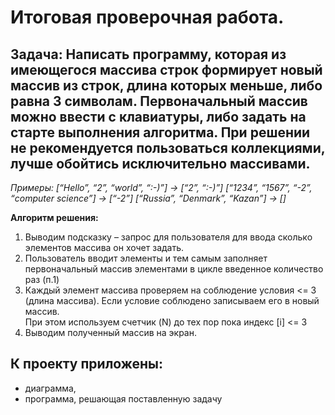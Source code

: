 # Итоговая проверочная работа. 
 
## Задача: Написать программу, которая из имеющегося массива строк формирует новый массив из строк, длина которых меньше, либо равна 3 символам. Первоначальный массив можно ввести с клавиатуры, либо задать на старте выполнения алгоритма. При решении не рекомендуется пользоваться коллекциями, лучше обойтись исключительно массивами. 

*Примеры:
[“Hello”, “2”, “world”, “:-)”] → [“2”, “:-)”]
[“1234”, “1567”, “-2”, “computer science”] → [“-2”]
[“Russia”, “Denmark”, “Kazan”] → []*
 
**Алгоритм решения:**
1. Выводим подсказку – запрос для пользователя для ввода сколько элементов массива он хочет задать. 
2. Пользователь вводит элементы и тем самым заполняет первоначальный массив элементами в цикле введенное количество раз (п.1)
3. Каждый элемент массива проверяем на соблюдение условия <= 3 (длина массива). Если условие соблюдено записываем его в новый массив.  
При этом используем счетчик (N) до тех пор пока индекс [i] <= 3  
4. Выводим полученный массив на экран.


## К проекту приложены: 
* диаграмма, 
* программа, решающая поставленную задачу